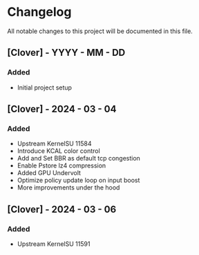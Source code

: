 # Changelog

All notable changes to this project will be documented in this file.

## [Clover] - YYYY - MM - DD

### Added
- Initial project setup

## [Clover] - 2024 - 03 - 04

### Added
- Upstream KernelSU 11584
- Introduce KCAL color control
- Add and Set BBR as default tcp congestion
- Enable Pstore lz4 compression
- Added GPU Undervolt
- Optimize policy update loop on input boost
- More improvements under the hood

## [Clover] - 2024 - 03 - 06

### Added
- Upstream KernelSU 11591